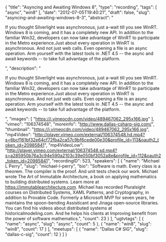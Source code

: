 {
  "title": "Asyncing and Awaiting Windows 8",
  "type": "recording",
  "tags": [
    "async",
    "win8"
  ],
  "date": "2012-07-05T19:40:21",
  "draft": false,
  "slug": "asyncing-and-awaiting-windows-8-3",
  "abstract": "<p>If you thought Silverlight was asynchronous, just a-wait till you see WinRT. Windows 8 is coming, and it has a completely new API. In addition to the familiar Win32, developers can now take advantage of WinRT to participate in the Metro experience.Just about every operation in WinRT is asynchronous. And not just web calls. Even opening a file is an async operation. Arm yourself with the latest tools in .NET 4.5 -- the async and await keywords -- to take full advantage of the platform.</p>",
  "description": "<p>If you thought Silverlight was asynchronous, just a-wait till you see WinRT. Windows 8 is coming, and it has a completely new API. In addition to the familiar Win32, developers can now take advantage of WinRT to participate in the Metro experience.Just about every operation in WinRT is asynchronous. And not just web calls. Even opening a file is an async operation. Arm yourself with the latest tools in .NET 4.5 -- the async and await keywords -- to take full advantage of the platform.</p>",
  "images": [
    "https://i.vimeocdn.com/video/489467062_295x166.jpg"
  ],
  "vimeo": "106374548",
  "moreinfo": "http://www.dallas-csharp-sig.com/",
  "thumbnail": "https://i.vimeocdn.com/video/489467062_295x166.jpg",
  "mp4Video": "http://player.vimeo.com/external/106374548.hd.mp4?s=6bcf161bf32e64cf72fba2ca57c9bf6cede00e30&profile_id=113&oauth2_token_id=20985841",
  "mp4VideoLow": "http://player.vimeo.com/external/106374548.sd.mp4?s=a285950b76a3c94e590a2103c39e050bf3052a8e&profile_id=112&oauth2_token_id=20985841",
  "recordingID": 523,
  "speakers": [
    {
      "name": "Michael L Perry",
      "slug": "michael-l-perry",
      "bio": "Software is math. Every class is a theorem. The compiler is the proof. And unit tests check our work. Michael wrote The Art of Immutable Architecture, a book on applying mathematics to building distributed systems. Learn more at https://immutablearchitecture.com. Michael has recorded Pluralsight courses on Distributed Systems, XAML Patterns, and Cryptography, in addition to Provable Code. Formerly a Microsoft MVP for seven years, he maintains the spoon-bending Assisticant and Jinaga open-source libraries. You can find his videos about distributed systems at historicalmodeling.com. And he helps his clients at Improving benefit from the power of software mathematics.",
      "count": 23
    }
  ],
  "ugtvtags": [
    {
      "name": "async",
      "slug": "async",
      "count": 5
    },
    {
      "name": "win8",
      "slug": "win8",
      "count": 17
    }
  ],
  "meetups": [
    {
      "name": "Dallas C# SIG",
      "slug": "dallas-c-sig",
      "count": 12
    }
  ]
}